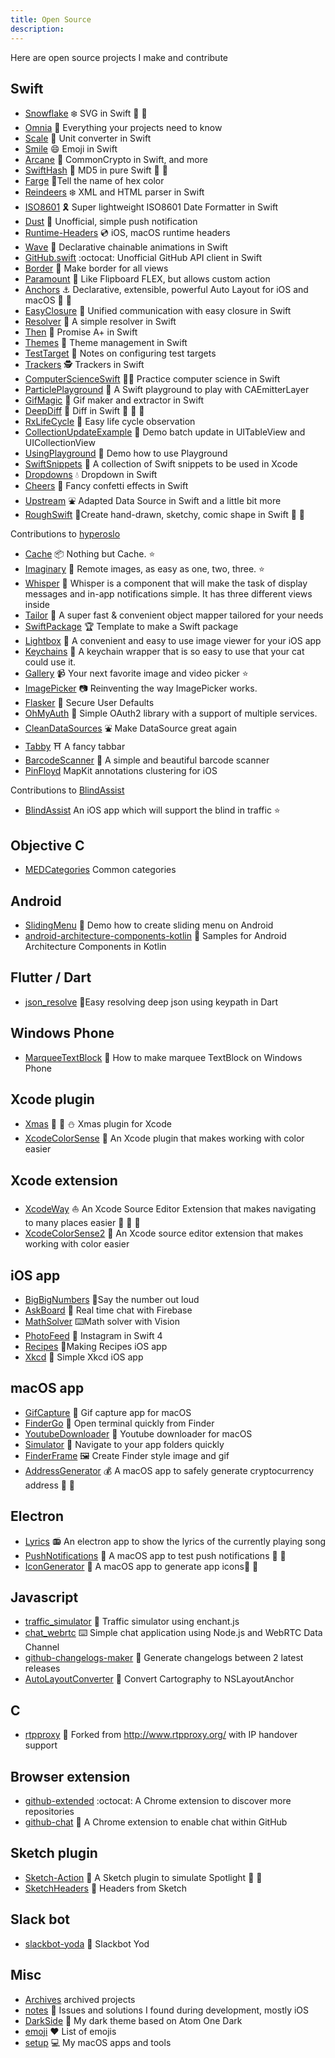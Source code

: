 ```yaml
---
title: Open Source
description:
---
```


Here are open source projects I make and contribute

## Swift

- [Snowflake](https://github.com/onmyway133/Snowflake) ❄️ SVG in Swift 🚀 🚀 
- [Omnia](https://github.com/onmyway133/Omnia) 🗿 Everything your projects need to know
- [Scale](https://github.com/onmyway133/Scale) 🎏 Unit converter in Swift
- [Smile](https://github.com/onmyway133/Smile) 😄 Emoji in Swift
- [Arcane](https://github.com/onmyway133/Arcane) 🔱 CommonCrypto in Swift, and more
- [SwiftHash](https://github.com/onmyway133/SwiftHash) 🍕 MD5 in pure Swift 🚀 🚀 
- [Farge](https://github.com/onmyway133/Farge) 🎈Tell the name of hex color
- [Reindeers](https://github.com/onmyway133/Reindeers) ❄️ XML and HTML parser in Swift
- [ISO8601](https://github.com/onmyway133/ISO8601) 🎗 Super lightweight ISO8601 Date Formatter in Swift
- [Dust](https://github.com/onmyway133/Dust) 🚀 Unofficial, simple push notification
- [Runtime-Headers](https://github.com/onmyway133/Runtime-Headers) 💿 iOS, macOS runtime headers
- [Wave](https://github.com/onmyway133/Wave) 🌊 Declarative chainable animations in Swift
- [GitHub.swift](https://github.com/onmyway133/Github.swift) :octocat: Unofficial GitHub API client in Swift
- [Border](https://github.com/onmyway133/Border) 📐 Make border for all views
- [Paramount](https://github.com/onmyway133/Paramount) 🗼 Like Flipboard FLEX, but allows custom action
- [Anchors](https://github.com/onmyway133/Anchors) ⚓️ Declarative, extensible, powerful Auto Layout for iOS and macOS 🚀 🚀 
- [EasyClosure](https://github.com/onmyway133/EasyClosure) 🍩 Unified communication with easy closure in Swift
- [Resolver](https://github.com/onmyway133/Resolver) 🎊 A simple resolver in Swift
- [Then](https://github.com/onmyway133/Then) 🏃 Promise A+ in Swift
- [Themes](https://github.com/onmyway133/Themes) 👕 Theme management in Swift
- [TestTarget](https://github.com/onmyway133/TestTarget) 🐳 Notes on configuring test targets
- [Trackers](https://github.com/onmyway133/Trackers) 🕵️ Trackers in Swift
- [ComputerScienceSwift](https://github.com/onmyway133/ComputerScienceSwift) 👨‍💻 Practice computer science in Swift
- [ParticlePlayground](https://github.com/onmyway133/ParticlePlayground) 🎊 A Swift playground to play with CAEmitterLayer
- [GifMagic](https://github.com/onmyway133/GifMagic) 💈 Gif maker and extractor in Swift
- [DeepDiff](https://github.com/onmyway133/DeepDiff) 🦀 Diff in Swift 🚀 🚀 🚀 
- [RxLifeCycle](https://github.com/onmyway133/RxLifeCycle) 🐹 Easy life cycle observation
- [CollectionUpdateExample](https://github.com/onmyway133/CollectionUpdateExample) 🛶 Demo batch update in UITableView and UICollectionView
- [UsingPlayground](https://github.com/onmyway133/UsingPlayground) 👶 Demo how to use Playground
- [SwiftSnippets](https://github.com/onmyway133/SwiftSnippets) 🍮 A collection of Swift snippets to be used in Xcode
- [Dropdowns](https://github.com/onmyway133/Dropdowns) 💧 Dropdown in Swift
- [Cheers](https://github.com/onmyway133/Cheers) 🎊 Fancy confetti effects in Swift
- [Upstream](https://github.com/onmyway133/Upstream) ⛲️ Adapted Data Source in Swift and a little bit more
- [RoughSwift](https://github.com/onmyway133/RoughSwift) 🎃Create hand-drawn, sketchy, comic shape in Swift 🚀 🚀 

Contributions to [hyperoslo](https://github.com/hyperoslo)

- [Cache](https://github.com/hyperoslo/Cache) 📦 Nothing but Cache. ⭐️ 
- [Imaginary](https://github.com/hyperoslo/Imaginary) 🦄 Remote images, as easy as one, two, three.  ⭐️ 
- [Whisper](https://github.com/hyperoslo/Whisper) 📣 Whisper is a component that will make the task of display messages and in-app notifications simple. It has three different views inside
- [Tailor](https://github.com/zenangst/Tailor) 👔 A super fast & convenient object mapper tailored for your needs
- [SwiftPackage](https://github.com/hyperoslo/SwiftPackage) 🏆 Template to make a Swift package
- [Lightbox](https://github.com/hyperoslo/Lightbox) 🌌 A convenient and easy to use image viewer for your iOS app
- [Keychains](https://github.com/hyperoslo/Keychains) 🔑 A keychain wrapper that is so easy to use that your cat could use it.
- [Gallery](https://github.com/hyperoslo/Gallery) 📹 Your next favorite image and video picker ⭐️ 
- [ImagePicker](https://github.com/hyperoslo/ImagePicker) 📷 Reinventing the way ImagePicker works.
- [Flasker](https://github.com/hyperoslo/Flasker) 🍶 Secure User Defaults
- [OhMyAuth](https://github.com/hyperoslo/OhMyAuth) 🔐 Simple OAuth2 library with a support of multiple services.
- [CleanDataSources](https://github.com/hyperoslo/CleanDataSources) ⛲️ Make DataSource great again
- [Tabby](https://github.com/hyperoslo/Tabby) ⛩ A fancy tabbar
- [BarcodeScanner](https://github.com/hyperoslo/BarcodeScanner) 🔎 A simple and beautiful barcode scanner
- [PinFloyd](https://github.com/hyperoslo/PinFloyd) MapKit annotations clustering for iOS

Contributions to [BlindAssist](https://github.com/BlindAssist)

- [BlindAssist](https://github.com/BlindAssist/blindassist-ios) An iOS app which will support the blind in traffic ⭐️ 

## Objective C

- [MEDCategories](https://github.com/2359media/MEDCategories) Common categories

## Android

- [SlidingMenu](https://github.com/onmyway133/SlidingMenu) 🎿 Demo how to create sliding menu on Android
- [android-architecture-components-kotlin](https://github.com/onmyway133/android-architecture-components-kotlin) 🥋 Samples for Android Architecture Components in Kotlin

## Flutter / Dart

- [json_resolve](https://github.com/onmyway133/json_resolve) 🐰Easy resolving deep json using keypath in Dart

## Windows Phone

- [MarqueeTextBlock](https://github.com/onmyway133/MarqueeTextBlock) 🌴 How to make marquee TextBlock on Windows Phone

## Xcode plugin

- [Xmas](https://github.com/onmyway133/Xmas) 🎅 🎄 ⛄️ Xmas plugin for Xcode
- [XcodeColorSense](https://github.com/onmyway133/XcodeColorSense) 🎈 An Xcode plugin that makes working with color easier

## Xcode extension

- [XcodeWay](https://github.com/onmyway133/XcodeWay) ⛵️ An Xcode Source Editor Extension that makes navigating to many places easier 🚀 🚀 🚀 
- [XcodeColorSense2](https://github.com/onmyway133/XcodeColorSense2) 🎈 An Xcode source editor extension that makes working with color easier

## iOS app

- [BigBigNumbers](https://github.com/onmyway133/BigBigNumbers) 🔢Say the number out loud
- [AskBoard](https://github.com/onmyway133/archives/tree/master/AskBoard) 🙋 Real time chat with Firebase
- [MathSolver](https://github.com/onmyway133/MathSolver) ⌨️Math solver with Vision
- [PhotoFeed](https://github.com/onmyway133/PhotoFeed) 🛵 Instagram in Swift 4
- [Recipes](https://github.com/onmyway133/Recipes) 🍣Making Recipes iOS app
- [Xkcd](https://github.com/onmyway133/Xkcd)  🦄 Simple Xkcd iOS app

## macOS app

- [GifCapture](https://github.com/onmyway133/GifCapture) 🏇 Gif capture app for macOS
- [FinderGo](https://github.com/onmyway133/FinderGo) 🐢 Open terminal quickly from Finder
- [YoutubeDownloader](https://github.com/onmyway133/YoutubeDownloader) 🐧 Youtube downloader for macOS
- [Simulator](https://github.com/onmyway133/Simulator) 📱 Navigate to your app folders quickly
- [FinderFrame](https://github.com/onmyway133/FinderFrame) 🖼  Create Finder style image and gif
- [AddressGenerator](https://github.com/onmyway133/AddressGenerator) 💰 A macOS app to safely generate cryptocurrency address 🚀 🚀 

## Electron

- [Lyrics](https://github.com/onmyway133/Lyrics) 📻 An electron app to show the lyrics of the currently playing song
- [PushNotifications](https://github.com/onmyway133/PushNotifications) 🐉 A macOS app to test push notifications 🚀 🚀 
- [IconGenerator](https://github.com/onmyway133/IconGenerator) 🍱 A macOS app to generate app icons🚀 🚀 

## Javascript

- [traffic_simulator](https://github.com/onmyway133/traffic_simulator) 🚗 Traffic simulator using enchant.js
- [chat_webrtc](https://github.com/onmyway133/chat_webrtc) ⌨️ Simple chat application using Node.js and WebRTC Data Channel
- [github-changelogs-maker](https://github.com/onmyway133/github-changelogs-maker) 🍻 Generate changelogs between 2 latest releases
- [AutoLayoutConverter](https://gist.github.com/onmyway133/c486939f82fc4d3a8ed4be21538fdd32) 🐜  Convert Cartography to NSLayoutAnchor

## C

- [rtpproxy](https://github.com/onmyway133/rtpproxy) 🥂 Forked from http://www.rtpproxy.org/ with IP handover support

## Browser extension

- [github-extended](https://github.com/onmyway133/github-extended) :octocat: A Chrome extension to discover more repositories
- [github-chat](https://github.com/onmyway133/github-chat) 💬 A Chrome extension to enable chat within GitHub

## Sketch plugin

- [Sketch-Action](https://github.com/onmyway133/Sketch-Action) 🔎 A Sketch plugin to simulate Spotlight 🚀 🚀 
- [SketchHeaders](https://github.com/onmyway133/SketchHeaders) 🎨 Headers from Sketch

## Slack bot

- [slackbot-yoda](https://github.com/onmyway133/slackbot-yoda) 💍 Slackbot Yod

## Misc

- [Archives](https://github.com/onmyway133/Archives) archived projects
- [notes](https://github.com/onmyway133/notes) 📔 Issues and solutions I found during development, mostly iOS
- [DarkSide](https://github.com/onmyway133/DarkSide) 🌌 My dark theme based on Atom One Dark
- [emoji](https://github.com/onmyway133/emoji) ❤️ List of emojis
- [setup](https://github.com/onmyway133/setup) 💻 My macOS apps and tools
 
